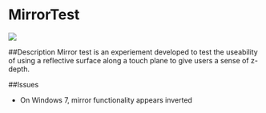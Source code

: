 MirrorTest
=====

<img src="https://leapmotion-leapdev-production.s3.amazonaws.com/uploads/library/thumbnail_image/79685b84-de98-4ff2-9143-206e72ff9026.jpg">

##Description
Mirror test is an experiement developed to test the useability of using a reflective surface along a touch plane to give users a sense of z-depth.

##Issues
* On Windows 7, mirror functionality appears inverted
